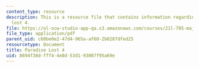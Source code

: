 ```yaml
---
content_type: resource
description: This is a resource file that contains information regarding paradise
  lost 4.
file: https://ol-ocw-studio-app-qa.s3.amazonaws.com/courses/21l-705-major-authors-rewriting-genesis-paradise-lost-and-twentieth-century-fantasy-spring-2009/8694f38dfff44e8d53d193007f95a69e_MIT21L_705S09_early_1674.pdf
file_type: application/pdf
parent_uid: c68be0e2-47d4-965a-af60-2b0287dfed25
resourcetype: Document
title: Paradise Lost 4
uid: 8694f38d-fff4-4e8d-53d1-93007f95a69e
---
```

